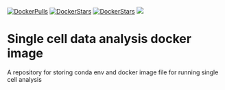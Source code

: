 [![DockerPulls](https://img.shields.io/docker/pulls/imperialgenomicsfacility/singlecell-notebook-image.svg)](https://registry.hub.docker.com/u/imperialgenomicsfacility/singlecell-notebook-image/)
[![DockerStars](https://img.shields.io/docker/stars/imperialgenomicsfacility/singlecell-notebook-image.svg)](https://registry.hub.docker.com/u/imperialgenomicsfacility/singlecell-notebook-image/)
[![DockerStars](https://img.shields.io/docker/automated/imperialgenomicsfacility/singlecell-notebook-image.svg)](https://registry.hub.docker.com/u/imperialgenomicsfacility/singlecell-notebook-image/)
[![](https://images.microbadger.com/badges/image/imperialgenomicsfacility/singlecell-notebook-image.svg)](https://microbadger.com/images/imperialgenomicsfacility/singlecell-notebook-image)
# Single cell data analysis docker image 
A repository for storing conda env and docker image file for running single cell analysis
